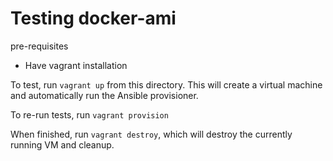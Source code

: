 # Testing docker-ami

pre-requisites
- Have vagrant installation

To test, run `vagrant up` from this directory. This will create a virtual machine and automatically run the Ansible provisioner.

To re-run tests, run `vagrant provision`

When finished, run `vagrant destroy`, which will destroy the currently running VM and cleanup.
